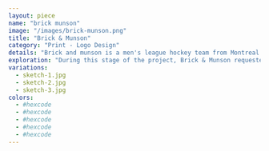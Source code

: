 ```yaml
---
layout: piece
name: "brick munson"
image: "/images/brick-munson.png"
title: "Brick & Munson"
category: "Print - Logo Design"
details: "Brick and munson is a men's league hockey team from Montreal. This project outlines a logo concept produced to communicate their identity."
exploration: "During this stage of the project, Brick & Munson requested we include their acronyms into the logo, a more masculine colour palette, and something relating to hockey. The following are a few of the ideas generated throughout the sketching process."
variations:
  - sketch-1.jpg
  - sketch-2.jpg
  - sketch-3.jpg
colors:
  - #hexcode
  - #hexcode
  - #hexcode
  - #hexcode
  - #hexcode
---
```

